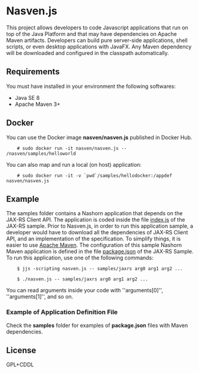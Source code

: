 Nasven.js
=====
This project allows developers to code Javascript applications that run on top of the Java Platform and that may have dependencies on Apache Maven artifacts. Developers can build pure server-side applications, shell scripts, or even desktop applications with JavaFX. Any Maven dependency will be downloaded and configured in the classpath automatically.

## Requirements
You must have installed in your environment the following softwares:
 - Java SE 8
 - Apache Maven 3+

## Docker
You can use the Docker image **nasven/nasven.js** published in Docker Hub.

        # sudo docker run -it nasven/nasven.js -- /nasven/samples/helloworld

You can also map and run a local (on host) application:

        # sudo docker run -it -v `pwd`/samples/hellodocker:/appdef nasven/nasven.js

## Example
The samples folder contains a Nashorn application that depends on the JAX-RS Client API. The application is coded inside the file [index.js](samples/jaxrs/index.js) of the JAX-RS sample. Prior to Nasven.js, in order to run this application sample, a developer would have to download all the dependencies of JAX-RS Client API, and an implementation of the specification. To simplify things, it is easier to use [Apache Maven](http://maven.apache.org). The configuration of this sample Nashorn Maven application is defined in the file [package.json](samples/jaxrs/package.json) of the JAX-RS Sample. To run this application, use one of the following commands:

        $ jjs -scripting nasven.js -- samples/jaxrs arg0 arg1 arg2 ...
        
        $ ./nasven.js -- samples/jaxrs arg0 arg1 arg2 ...

You can read arguments inside your code with ''arguments[0]'', ''arguments[1]'', and so on.

### Example of Application Definition File
Check the **samples** folder for examples of **package.json** files with Maven dependencies. 

## License
GPL+CDDL
